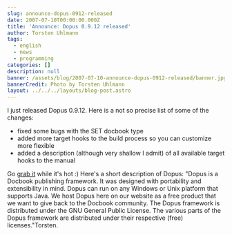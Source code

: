 ```yaml
---
slug: announce-dopus-0912-released
date: 2007-07-10T00:00:00.000Z
title: 'Announce: Dopus 0.9.12 released'
author: Torsten Uhlmann
tags:
  - english
  - news
  - programming
categories: []
description: null
banner: /assets/blog/2007-07-10-announce-dopus-0912-released/banner.jpg
bannerCredit: Photo by Torsten Uhlmann
layout: ../../../layouts/blog-post.astro
---
```


I just released Dopus 0.9.12. Here is a not so precise list of some of the changes:

-   fixed some bugs with the SET docbook type
-   added more target hooks to the build process so you can customize more flexible
-   added a description (although very shallow I admit) of all available target hooks to the manual

Go [grab it](http://cms.agynamix.de/downloads/cat_view-2.html) while it's hot :) Here's a short description of Dopus: "Dopus is a Docbook publishing framework. It was designed with portability and extensibility in mind. Dopus can run on any Windows or Unix platform that supports Java. We host Dopus here on our website as a free product that we want to give back to the Docbook community. The Dopus framework is distributed under the GNU General Public License. The various parts of the Dopus framework are distributed under their respective (free) licenses."Torsten.
